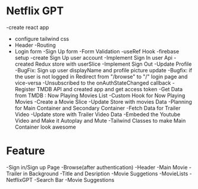 # Netflix GPT
-create react app
- configure tailwind css
- Header
-Routing
- Login form
-Sign Up form
-Form Validation 
-useRef Hook
-firebase setup
-create Sign Up user account 
-Implement Sign In user Api
-created Redux store with userSlice
-Implement Sign Out 
-Update Profile
-BugFix: Sign up user displayName and profile picture update
-Bugfix: if the user is not logged in Redirect from "/browse" to "/" login page and vice-versa
-Unsubscribed to the onAuthStateChanged callback
-Register TMDB API and created app and get access token
-Get Data from TMDB : Now Playing Movies List 
-Custom Hook for Now Playing Movies
-Create a Movie Slice
-Update Store with movies Data
-Planning for Main Container and Secondary Container 
-Fetch Data for Trailer Video
-Update store with Trailer Video Data
-Embeded the Youtube Video and Make it Autoplay and Mute
-Tailwind Classes to make Main Container look awesome



# Feature 
-Sign in/Sign up Page
-Browse(after authentication)
     -Header
     -Main Movie
             -Trailer in Background
             -Title and Desription
             -Movie Suggetions
                  -MovieLists 
-NetflixGPT
     -Search Bar
     -Movie Suggestions                 